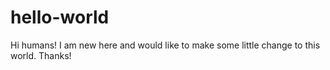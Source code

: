 # hello-world

Hi humans!
I am new here and would like to make some little change to this world. Thanks!
